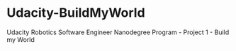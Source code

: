 # Udacity-BuildMyWorld
Udacity Robotics Software Engineer Nanodegree Program - Project 1 - Build my World
